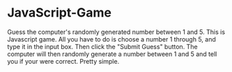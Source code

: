 # JavaScript-Game
Guess the computer's randomly generated number between 1 and 5. This is Javascript game.
All you have to do is choose a number 1 through 5, and type it in the input box. Then click the "Submit Guess" button. The computer will then randomly generate a number between 1 and 5 and tell you if your were correct. Pretty simple.
